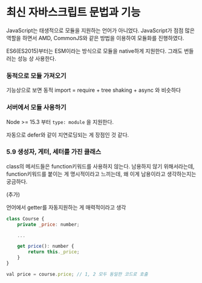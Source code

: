 # 최신 자바스크립트 문법과 기능



JavaScript는 태생적으로 모듈을 지원하는 언어가 아니었다. JavaScript가 점점 많은 역할을 하면서 AMD, CommonJS와 같은 방법을 이용하여 모듈화를 진행하였다.

ES6(ES2015)부터는 ESM이라는 방식으로 모듈을 native하게 지원한다. 그래도 번들러는 성능 상 사용한다.



### 동적으로 모듈 가져오기

기능상으로 보면
동적 import = require + tree shaking + async  와 비슷하다



### 서버에서 모듈 사용하기

Node >= 15.3 부터 `type: module` 을 지원한다. 

자동으로  defer와 같이 지연로딩되는 게 장점인 것 같다. 



### 5.9 생성자, 게터, 세터를 가진 클래스

class의 메서드들은 function키워드를 사용하지 않는다. 남용하지 않기 위해서라는데,  function키워드를 붙이는 게 명시적이라고 느끼는데, 왜 이게 남용이라고 생각하는지는 궁금하다.





(추가)

언어에서 getter를 자동지원하는 게 매력적이라고 생각

```js
class Course {
    private _price: number;

    ...

    get price(): number {
        return this._price;
    }
}

val price = course.price; // 1, 2 모두 동일한 코드로 호출
```

